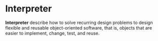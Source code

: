 Interpreter
===================

**Interpreter** describe how to solve recurring design problems to design flexible and reusable object-oriented
software, that is, objects that are easier to implement, change, test, and reuse.